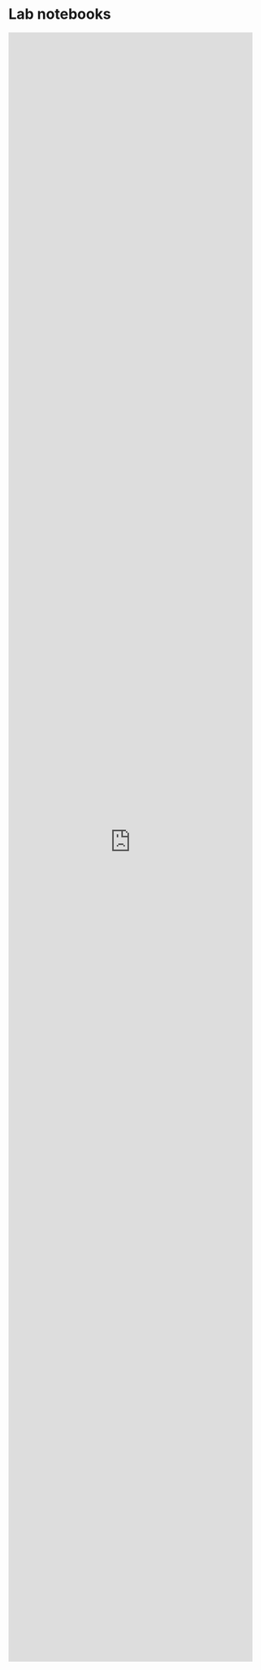 # Lab notebooks

<embed src="https://raw.githubusercontent.com/idec-teams/2022_Edinburgh-UHAS_Ghana/d7e35824979d5b73b229701e504e198ac026e0e6/Lab_notebook.pdf" style="height: 80vh; width: 50vw;">
